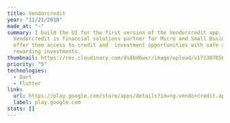 ```yaml
---
title: Vendorcredit
year: "11/21/2018"
made_at: "-"
summary: I build the UI for the first version of the Vendorcredit app.
  Vendorcredit is financial solutions partner for Micro and Small Businesses to
  offer them access to credit and  investment opportunities with safe and
  rewarding investments.
thumbnail: https://res.cloudinary.com/ds8bd6wxr/image/upload/v1713878565/my-portfolio/Screenshot_2024-04-23_at_14.22.01_qbkrg1.png
priority: "5"
technologies:
  - Dart
  - Flutter
link:
  url: https://play.google.com/store/apps/details?id=ng.vendorcredit.app&hl=en_US
  label: play.google.com
stats: []
---
```

